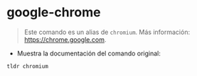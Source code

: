 # google-chrome

> Este comando es un alias de `chromium`.
> Más información: <https://chrome.google.com>.

- Muestra la documentación del comando original:

`tldr chromium`
